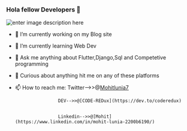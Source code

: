### Hola fellow Developers  👋

![enter image description here](https://github-readme-stats.vercel.app/api?username=CODE-REDux&&show_icons=true&title_color=ffffff&icon_color=bb2acf&text_color=daf7dc&bg_color=151515)





- 🔭 I’m currently working on my Blog site
- 🌱 I’m currently learning Web Dev
- 🤔  Ask me anything about Flutter,Django,Sql and Competetive programming
- 💬 Curious about anything hit me on any of these platforms
- 📫 How to reach me:  Twitter-->>@[Mohitlunia7](https://twitter.com/MohitLunia7)


                      DEV-->>@[CODE-REDux](https://dev.to/coderedux)
                       
                       
                      Linkedin-->>@[Mohit](https://www.linkedin.com/in/mohit-lunia-2200b6190/)

